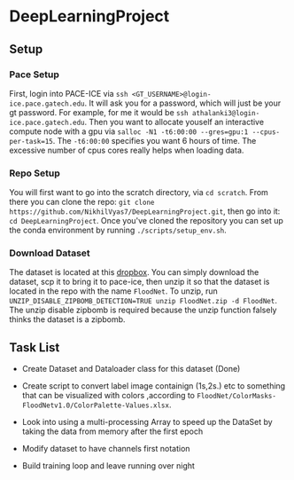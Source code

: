 # DeepLearningProject



## Setup

### Pace Setup

First, login into PACE-ICE via `ssh <GT_USERNAME>@login-ice.pace.gatech.edu`. It will ask you for a password, which will just be your gt password. For example, for me it would be `ssh athalanki3@login-ice.pace.gatech.edu`. Then you want to allocate youself an interactive compute node with a gpu via `salloc -N1 -t6:00:00 --gres=gpu:1 --cpus-per-task=15`. The `-t6:00:00` specifies you want 6 hours of time. The excessive number of cpus cores really helps when loading data.

### Repo Setup

You will first want to go into the scratch directory, via `cd scratch`. From there you can clone the repo: `git clone https://github.com/NikhilVyas7/DeepLearningProject.git`, then go into it: `cd DeepLearningProject`. Once you've cloned the repository you can set up the conda
environment by running `./scripts/setup_env.sh`.

### Download Dataset

The dataset is located at this [dropbox](https://www.dropbox.com/scl/fo/k33qdif15ns2qv2jdxvhx/ANGaa8iPRhvlrvcKXjnmNRc?rlkey=ao2493wzl1cltonowjdbrnp7f&e=2&dl=0). You can simply download the dataset, scp it to bring it to pace-ice, then unzip it so that the
dataset is located in the repo with the name `FloodNet`. To unzip, run 
`UNZIP_DISABLE_ZIPBOMB_DETECTION=TRUE unzip FloodNet.zip -d FloodNet`. The unzip disable zipbomb is required because the unzip function falsely
thinks the dataset is a zipbomb.


## Task List


- Create Dataset and Dataloader class for this dataset (Done)

- Create script to convert label image containign (1s,2s.) etc to something that can be visualized with colors ,according to `FloodNet/ColorMasks-FloodNetv1.0/ColorPalette-Values.xlsx`.

- Look into using a multi-processing Array to speed up the DataSet by taking the data from memory after the first epoch

- Modify dataset to have channels first notation 

- Build training loop and leave running over night


